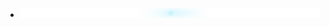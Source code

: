 - ![](https://raw.githubusercontent.com/cybercongress/prism/img-upload/components/1-molecules/adviser/closed.png)